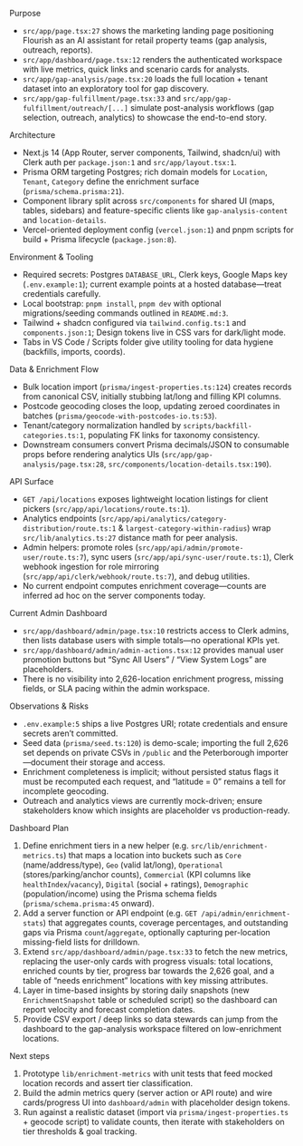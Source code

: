 Purpose

- `src/app/page.tsx:27` shows the marketing landing page positioning Flourish as an AI assistant for retail property teams (gap analysis, outreach, reports).
- `src/app/dashboard/page.tsx:12` renders the authenticated workspace with live metrics, quick links and scenario cards for analysts.
- `src/app/gap-analysis/page.tsx:20` loads the full location + tenant dataset into an exploratory tool for gap discovery.
- `src/app/gap-fulfillment/page.tsx:33` and `src/app/gap-fulfillment/outreach/[...]` simulate post-analysis workflows (gap selection, outreach, analytics) to showcase the end-to-end story.

Architecture

- Next.js 14 (App Router, server components, Tailwind, shadcn/ui) with Clerk auth per `package.json:1` and `src/app/layout.tsx:1`.
- Prisma ORM targeting Postgres; rich domain models for `Location`, `Tenant`, `Category` define the enrichment surface (`prisma/schema.prisma:21`).
- Component library split across `src/components` for shared UI (maps, tables, sidebars) and feature-specific clients like `gap-analysis-content` and `location-details`.
- Vercel-oriented deployment config (`vercel.json:1`) and pnpm scripts for build + Prisma lifecycle (`package.json:8`).

Environment & Tooling

- Required secrets: Postgres `DATABASE_URL`, Clerk keys, Google Maps key (`.env.example:1`); current example points at a hosted database—treat credentials carefully.
- Local bootstrap: `pnpm install`, `pnpm dev` with optional migrations/seeding commands outlined in `README.md:3`.
- Tailwind + shadcn configured via `tailwind.config.ts:1` and `components.json:1`; Design tokens live in CSS vars for dark/light mode.
- Tabs in VS Code / Scripts folder give utility tooling for data hygiene (backfills, imports, coords).

Data & Enrichment Flow

- Bulk location import (`prisma/ingest-properties.ts:124`) creates records from canonical CSV, initially stubbing lat/long and filling KPI columns.
- Postcode geocoding closes the loop, updating zeroed coordinates in batches (`prisma/geocode-with-postcodes-io.ts:53`).
- Tenant/category normalization handled by `scripts/backfill-categories.ts:1`, populating FK links for taxonomy consistency.
- Downstream consumers convert Prisma decimals/JSON to consumable props before rendering analytics UIs (`src/app/gap-analysis/page.tsx:28`, `src/components/location-details.tsx:190`).

API Surface

- `GET /api/locations` exposes lightweight location listings for client pickers (`src/app/api/locations/route.ts:1`).
- Analytics endpoints (`src/app/api/analytics/category-distribution/route.ts:1` & `largest-category-within-radius`) wrap `src/lib/analytics.ts:27` distance math for peer analysis.
- Admin helpers: promote roles (`src/app/api/admin/promote-user/route.ts:7`), sync users (`src/app/api/sync-user/route.ts:1`), Clerk webhook ingestion for role mirroring (`src/app/api/clerk/webhook/route.ts:7`), and debug utilities.
- No current endpoint computes enrichment coverage—counts are inferred ad hoc on the server components today.

Current Admin Dashboard

- `src/app/dashboard/admin/page.tsx:10` restricts access to Clerk admins, then lists database users with simple totals—no operational KPIs yet.
- `src/app/dashboard/admin/admin-actions.tsx:12` provides manual user promotion buttons but “Sync All Users” / “View System Logs” are placeholders.
- There is no visibility into 2,626-location enrichment progress, missing fields, or SLA pacing within the admin workspace.

Observations & Risks

- `.env.example:5` ships a live Postgres URI; rotate credentials and ensure secrets aren’t committed.
- Seed data (`prisma/seed.ts:120`) is demo-scale; importing the full 2,626 set depends on private CSVs in `/public` and the Peterborough importer—document their storage and access.
- Enrichment completeness is implicit; without persisted status flags it must be recomputed each request, and “latitude = 0” remains a tell for incomplete geocoding.
- Outreach and analytics views are currently mock-driven; ensure stakeholders know which insights are placeholder vs production-ready.

Dashboard Plan

1. Define enrichment tiers in a new helper (e.g. `src/lib/enrichment-metrics.ts`) that maps a location into buckets such as `Core` (name/address/type), `Geo` (valid lat/long), `Operational` (stores/parking/anchor counts), `Commercial` (KPI columns like `healthIndex`/`vacancy`), `Digital` (social + ratings), `Demographic` (population/income) using the Prisma schema fields (`prisma/schema.prisma:45` onward).
2. Add a server function or API endpoint (e.g. `GET /api/admin/enrichment-stats`) that aggregates counts, coverage percentages, and outstanding gaps via Prisma `count`/`aggregate`, optionally capturing per-location missing-field lists for drilldown.
3. Extend `src/app/dashboard/admin/page.tsx:33` to fetch the new metrics, replacing the user-only cards with progress visuals: total locations, enriched counts by tier, progress bar towards the 2,626 goal, and a table of “needs enrichment” locations with key missing attributes.
4. Layer in time-based insights by storing daily snapshots (new `EnrichmentSnapshot` table or scheduled script) so the dashboard can report velocity and forecast completion dates.
5. Provide CSV export / deep links so data stewards can jump from the dashboard to the gap-analysis workspace filtered on low-enrichment locations.

Next steps

1. Prototype `lib/enrichment-metrics` with unit tests that feed mocked location records and assert tier classification.
2. Build the admin metrics query (server action or API route) and wire cards/progress UI into `dashboard/admin` with placeholder design tokens.
3. Run against a realistic dataset (import via `prisma/ingest-properties.ts` + geocode script) to validate counts, then iterate with stakeholders on tier thresholds & goal tracking.

